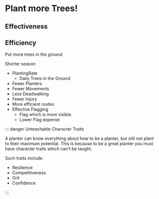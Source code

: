 # Plant more Trees!


## Effectiveness


## Efficiency

Put more trees in the ground

Shorter season

- PlantingRate
    - Daily Trees in the Ground
- Fewer Planters
- Fewer Movements
- Less Deadwalking
- Fewer Injury
- More efficient routes
- Effective Flagging 
    - Flag which is more visible.
    - Lower Flag expense

::: danger Unteachable Character Traits

A planter can know everything about how to be a planter, but still not plant to their maximum potential. This is because to be a great planter you must have character traits which can't be taught. 

Such traits include: 

- Resilience
- Competitiveness
- Grit
- Confidence  

:::